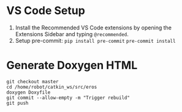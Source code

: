 # VS Code Setup
1. Install the Recommended VS Code extensions by opening the Extensions Sidebar and typing `@recommended`.
2. Setup pre-commit:
`pip install pre-commit`
`pre-commit install`

# Generate Doxygen HTML

```
git checkout master
cd /home/robot/catkin_ws/src/eros
doxygen Doxyfile
git commit --allow-empty -m "Trigger rebuild"
git push
```